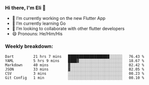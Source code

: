 ### Hi there, I'm Eli 👋
- 🔭 I’m currently working on the new Flutter App
- 🌱 I’m currently learning Go
- 🦄 I’m looking to collaborate with other flutter developers
- 😄 Pronouns: He/Him/His

### Weekly breakdown:
<!--START_SECTION:waka-->

```text
Dart         21 hrs 7 mins   ███████████████████░░░░░░   76.43 %
YAML         5 hrs 9 mins    ████▓░░░░░░░░░░░░░░░░░░░░   18.67 %
Markdown     40 mins         ▓░░░░░░░░░░░░░░░░░░░░░░░░   02.42 %
JSON         33 mins         ▓░░░░░░░░░░░░░░░░░░░░░░░░   02.05 %
CSV          3 mins          ░░░░░░░░░░░░░░░░░░░░░░░░░   00.23 %
Git Config   1 min           ░░░░░░░░░░░░░░░░░░░░░░░░░   00.10 %
```

<!--END_SECTION:waka-->
